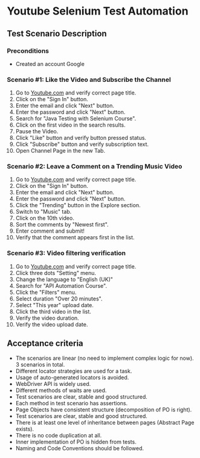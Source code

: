 # Youtube Selenium Test Automation

## Test Scenario Description

### Preconditions

-  Created an account Google

### Scenario #1: Like the Video and Subscribe the Channel

1. Go to [Youtube.com](https://www.youtube.com/) and verify correct page title.
2. Click on the "Sign In" button.
3. Enter the email and click "Next" button.
4. Enter the password and click "Next" button.
5. Search for "Java Testing with Selenium Course".
6. Click on the first video in the search results.
7. Pause the Video.
8. Click "Like" button and verify button pressed status. 
9. Click "Subscribe" button and verify subscription text.
10. Open Channel Page in the new Tab.

### Scenario #2: Leave a Comment on a Trending Music Video

1. Go to [Youtube.com](https://www.youtube.com/) and verify correct page title.
2. Click on the "Sign In" button.
3. Enter the email and click "Next" button.
4. Enter the password and click "Next" button.
5. Click the "Trending" button in the Explore section.
6. Switch to "Music" tab.
7. Click on the 10th video.
8. Sort the comments by "Newest first".
9. Enter comment and submit!
10. Verify that the comment appears first in the list.

### Scenario #3: Video filtering verification

1. Go to [Youtube.com](https://www.youtube.com/) and verify correct page title.
2. Click three dots "Setting" menu.
3. Change the language to "English (UK)"
4. Search for "API Automation Course".
5. Click the "Filters" menu.
6. Select duration "Over 20 minutes".
7. Select "This year" upload date.
8. Click the third video in the list.
9. Verify the video duration.
10. Verify the video upload date.

## Acceptance criteria
- The scenarios are linear (no need to implement complex logic for now). 3 scenarios in total.
- Different locator strategies are used for a task.
- Usage of auto-generated locators is avoided.
- WebDriver API is widely used.
- Different methods of waits are used.
- Test scenarios are clear, stable and good structured.
- Each method in test scenario has assertions.
- Page Objects have consistent structure (decomposition of PO is right).
- Test scenarios are clear, stable and good structured.
- There is at least one level of inheritance between pages (Abstract Page exists).
- There is no code duplication at all.
- Inner implementation of PO is hidden from tests.
- Naming and Code Conventions should be followed.



